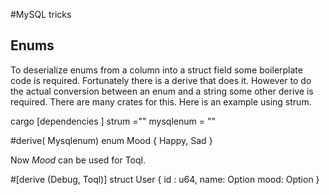 #MySQL tricks


## Enums
To deserialize enums from a column into a struct field some boilerplate code is required. 
Fortunately there is a derive that does it. However to do the actual conversion between 
an enum and a string some other derive is required. There are many crates for this. 
Here is an example using strum.

cargo
[dependencies ]
strum =""
mysqlenum = ""
 
 #derive( Mysqlenum) 
 enum Mood {
    Happy,
    Sad
} 

Now _Mood_ can be used for Toql.

#[derive (Debug, Toql)]
struct User {
    id : u64,
    name: Option<string>
    mood: Option<Mood>
}



